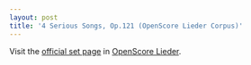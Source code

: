 ```yaml
---
layout: post
title: '4 Serious Songs, Op.121 (OpenScore Lieder Corpus)'
---
```


Visit the [official set page] in [OpenScore Lieder].

[official set page]: https://musescore.com/openscore-lieder-corpus/sets/5107949
[OpenScore Lieder]: https://musescore.com/openscore-lieder-corpus

